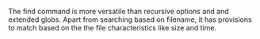 The find command is more versatile than recursive options and
and extended globs. Apart from searching based on filename, it
has provisions to match based on the the file characteristics
like size and time.
